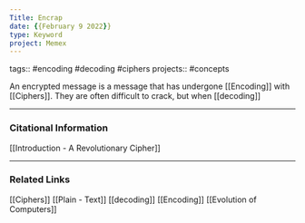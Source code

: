 ```yaml
---
Title: Encrap
date: {{February 9 2022}}
type: Keyword
project: Memex
---
```

tags:: #encoding #decoding #ciphers 
projects:: #concepts 

An encrypted message is a message that has undergone [[Encoding]] with [[Ciphers]]. They are often difficult to crack, but when [[decoding]] 

---
### Citational Information
[[Introduction - A Revolutionary Cipher]]
- - - 
### Related Links
[[Ciphers]]
[[Plain - Text]]
[[decoding]]
[[Encoding]]
[[Evolution of Computers]]
